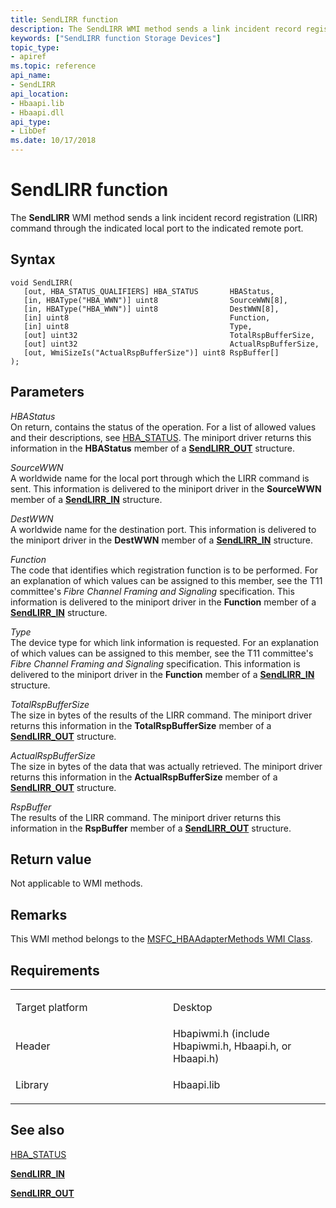 ```yaml
---
title: SendLIRR function
description: The SendLIRR WMI method sends a link incident record registration (LIRR) command through the indicated local port to the indicated remote port.
keywords: ["SendLIRR function Storage Devices"]
topic_type:
- apiref
ms.topic: reference
api_name:
- SendLIRR
api_location:
- Hbaapi.lib
- Hbaapi.dll
api_type:
- LibDef
ms.date: 10/17/2018
---
```


# SendLIRR function


The **SendLIRR** WMI method sends a link incident record registration (LIRR) command through the indicated local port to the indicated remote port.

## Syntax

```ManagedCPlusPlus
void SendLIRR(
   [out, HBA_STATUS_QUALIFIERS] HBA_STATUS       HBAStatus,
   [in, HBAType("HBA_WWN")] uint8                SourceWWN[8],
   [in, HBAType("HBA_WWN")] uint8                DestWWN[8],
   [in] uint8                                    Function,
   [in] uint8                                    Type,
   [out] uint32                                  TotalRspBufferSize,
   [out] uint32                                  ActualRspBufferSize,
   [out, WmiSizeIs("ActualRspBufferSize")] uint8 RspBuffer[]
);
```

## Parameters

*HBAStatus*   
On return, contains the status of the operation. For a list of allowed values and their descriptions, see [HBA\_STATUS](hba-status.md). The miniport driver returns this information in the **HBAStatus** member of a [**SendLIRR\_OUT**](/windows-hardware/drivers/ddi/hbapiwmi/ns-hbapiwmi-_sendlirr_out) structure.

*SourceWWN*   
A worldwide name for the local port through which the LIRR command is sent. This information is delivered to the miniport driver in the **SourceWWN** member of a [**SendLIRR\_IN**](/windows-hardware/drivers/ddi/hbapiwmi/ns-hbapiwmi-_sendlirr_in) structure.

*DestWWN*   
A worldwide name for the destination port. This information is delivered to the miniport driver in the **DestWWN** member of a [**SendLIRR\_IN**](/windows-hardware/drivers/ddi/hbapiwmi/ns-hbapiwmi-_sendlirr_in) structure.

*Function*   
The code that identifies which registration function is to be performed. For an explanation of which values can be assigned to this member, see the T11 committee's *Fibre Channel Framing and Signaling* specification. This information is delivered to the miniport driver in the **Function** member of a [**SendLIRR\_IN**](/windows-hardware/drivers/ddi/hbapiwmi/ns-hbapiwmi-_sendlirr_in) structure.

*Type*   
The device type for which link information is requested. For an explanation of which values can be assigned to this member, see the T11 committee's *Fibre Channel Framing and Signaling* specification. This information is delivered to the miniport driver in the **Function** member of a [**SendLIRR\_IN**](/windows-hardware/drivers/ddi/hbapiwmi/ns-hbapiwmi-_sendlirr_in) structure.

*TotalRspBufferSize*   
The size in bytes of the results of the LIRR command. The miniport driver returns this information in the **TotalRspBufferSize** member of a [**SendLIRR\_OUT**](/windows-hardware/drivers/ddi/hbapiwmi/ns-hbapiwmi-_sendlirr_out) structure.

*ActualRspBufferSize*   
The size in bytes of the data that was actually retrieved. The miniport driver returns this information in the **ActualRspBufferSize** member of a [**SendLIRR\_OUT**](/windows-hardware/drivers/ddi/hbapiwmi/ns-hbapiwmi-_sendlirr_out) structure.

*RspBuffer*   
The results of the LIRR command. The miniport driver returns this information in the **RspBuffer** member of a [**SendLIRR\_OUT**](/windows-hardware/drivers/ddi/hbapiwmi/ns-hbapiwmi-_sendlirr_out) structure.

## Return value

Not applicable to WMI methods.

## Remarks

This WMI method belongs to the [MSFC\_HBAAdapterMethods WMI Class](msfc-hbaadaptermethods-wmi-class.md).

## Requirements

<table>
<colgroup>
<col width="50%" />
<col width="50%" />
</colgroup>
<tbody>
<tr class="odd">
<td align="left"><p>Target platform</p></td>
<td align="left">Desktop</td>
</tr>
<tr class="even">
<td align="left"><p>Header</p></td>
<td align="left">Hbapiwmi.h (include Hbapiwmi.h, Hbaapi.h, or Hbaapi.h)</td>
</tr>
<tr class="odd">
<td align="left"><p>Library</p></td>
<td align="left">Hbaapi.lib</td>
</tr>
</tbody>
</table>

## <span id="see_also"></span>See also


[HBA\_STATUS](hba-status.md)

[**SendLIRR\_IN**](/windows-hardware/drivers/ddi/hbapiwmi/ns-hbapiwmi-_sendlirr_in)

[**SendLIRR\_OUT**](/windows-hardware/drivers/ddi/hbapiwmi/ns-hbapiwmi-_sendlirr_out)

 

